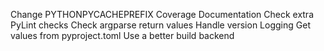 Change PYTHONPYCACHEPREFIX
Coverage
Documentation
Check extra PyLint checks
Check argparse return values
Handle version
Logging
Get values from pyproject.toml
Use a better build backend